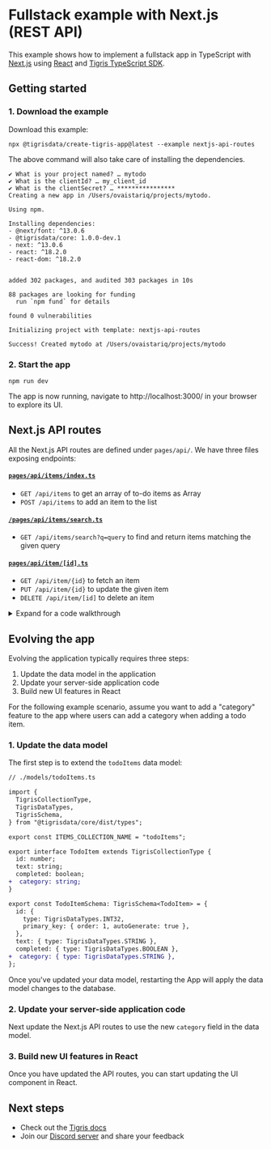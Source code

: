 # Fullstack example with Next.js (REST API)

This example shows how to implement a fullstack app in TypeScript with
[Next.js](https://nextjs.org/) using [React](https://reactjs.org/) and
[Tigris TypeScript SDK](https://docs.tigrisdata.com/typescript/).

## Getting started

### 1. Download the example

Download this example:

```
npx @tigrisdata/create-tigris-app@latest --example nextjs-api-routes
```

The above command will also take care of installing the dependencies.

```shell
✔ What is your project named? … mytodo
✔ What is the clientId? … my_client_id
✔ What is the clientSecret? … ****************
Creating a new app in /Users/ovaistariq/projects/mytodo.

Using npm.

Installing dependencies:
- @next/font: ^13.0.6
- @tigrisdata/core: 1.0.0-dev.1
- next: ^13.0.6
- react: ^18.2.0
- react-dom: ^18.2.0


added 302 packages, and audited 303 packages in 10s

88 packages are looking for funding
  run `npm fund` for details

found 0 vulnerabilities

Initializing project with template: nextjs-api-routes

Success! Created mytodo at /Users/ovaistariq/projects/mytodo
```

### 2. Start the app

```
npm run dev
```

The app is now running, navigate to http://localhost:3000/ in your browser to explore its UI.

## Next.js API routes

All the Next.js API routes are defined under `pages/api/`. We have three
files exposing endpoints:

#### [`pages/api/items/index.ts`](pages/api/items/index.ts)

- `GET /api/items` to get an array of to-do items as Array<TodoItem>
- `POST /api/items` to add an item to the list

#### [`/pages/api/items/search.ts`](/pages/api/items/search.ts)

- `GET /api/items/search?q=query` to find and return items matching the given query

#### [`pages/api/item/[id].ts`](pages/api/item/[id].ts)

- `GET /api/item/{id}` to fetch an item
- `PUT /api/item/{id}` to update the given item
- `DELETE /api/item/[id]` to delete an item

<details>
<summary>Expand for a code walkthrough</summary>

## 👀 Code walkthrough

### 📂 File structure

```text
├── package.json
├── lib
│   ├── tigris.ts
├── models
│   └── todoItems.ts
└── pages
    ├── index.tsx
    └── api
        ├── item
        │   ├── [id].ts
        └── items
            ├── index.ts
            └── search.ts
```

### 🪢 Data model definition

[models/todoItems.ts](models/todoItems.ts) - The to-do list app
has a single collection `todoItems` that stores the to-do items in the
database. The collection gets automatically created by the
[setup script](setup.ts).

### 🌐 Connecting to Tigris

[lib/tigris.ts](lib/tigris.ts) - Centralizes the Tigris client creation.
This is beneficial for serverless environments like Vercel Serverless
Functions, Netlify Functions, and AWS Lambda. It allows reusing the client
across requests.

</details>

## Evolving the app

Evolving the application typically requires three steps:

1. Update the data model in the application
2. Update your server-side application code
3. Build new UI features in React

For the following example scenario, assume you want to add a "category"
feature to the app where users can add a category when adding a todo item.

### 1. Update the data model

The first step is to extend the `todoItems` data model:

```diff
// ./models/todoItems.ts

import {
  TigrisCollectionType,
  TigrisDataTypes,
  TigrisSchema,
} from "@tigrisdata/core/dist/types";

export const ITEMS_COLLECTION_NAME = "todoItems";

export interface TodoItem extends TigrisCollectionType {
  id: number;
  text: string;
  completed: boolean;
+  category: string;
}

export const TodoItemSchema: TigrisSchema<TodoItem> = {
  id: {
    type: TigrisDataTypes.INT32,
    primary_key: { order: 1, autoGenerate: true },
  },
  text: { type: TigrisDataTypes.STRING },
  completed: { type: TigrisDataTypes.BOOLEAN },
+  category: { type: TigrisDataTypes.STRING },
};
```

Once you've updated your data model, restarting the App will
apply the data model changes to the database.

### 2. Update your server-side application code

Next update the Next.js API routes to use the new `category` field in the
data model.

### 3. Build new UI features in React

Once you have updated the API routes, you can start updating the UI
component in React.

## Next steps

- Check out the [Tigris docs](https://docs.tigrisdata.com/)
- Join our [Discord server](http://discord.tigrisdata.com/) and share your
  feedback

